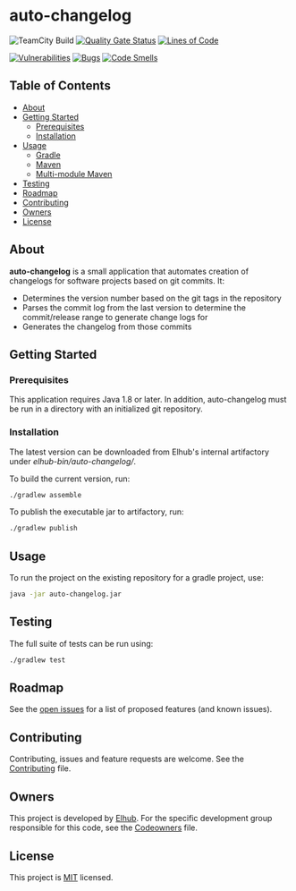 # auto-changelog

<!-- PROJECT SHIELDS -->
![TeamCity Build](https://teamcity.elhub.cloud/app/rest/builds/buildType:(id:Tools_DevToolsAutoChangelog_AutoChangelog)/statusIcon)
[![Quality Gate Status](https://sonar.elhub.cloud/api/project_badges/measure?project=no.elhub.tools%3Adev-tools-auto-changelog&metric=alert_status)](https://sonar.elhub.cloud/dashboard?id=no.elhub.tools%3Adev-tools-auto-changelog)
[![Lines of Code](https://sonar.elhub.cloud/api/project_badges/measure?project=no.elhub.tools%3Adev-tools-auto-changelog&metric=ncloc)](https://sonar.elhub.cloud/dashboard?id=no.elhub.tools%3Adev-tools-auto-changelog)

[![Vulnerabilities](https://sonar.elhub.cloud/api/project_badges/measure?project=no.elhub.tools%3Adev-tools-auto-changelog&metric=vulnerabilities)](https://sonar.elhub.cloud/dashboard?id=no.elhub.tools%3Adev-tools-auto-changelog)
[![Bugs](https://sonar.elhub.cloud/api/project_badges/measure?project=no.elhub.tools%3Adev-tools-auto-changelog&metric=bugs)](https://sonar.elhub.cloud/dashboard?id=no.elhub.tools%3Adev-tools-auto-changelog)
[![Code Smells](https://sonar.elhub.cloud/api/project_badges/measure?project=no.elhub.tools%3Adev-tools-auto-changelog&metric=code_smells)](https://sonar.elhub.cloud/dashboard?id=no.elhub.tools%3Adev-tools-auto-changelog)

## Table of Contents

* [About](#about)
* [Getting Started](#getting-started)
  * [Prerequisites](#prerequisites)
  * [Installation](#installation)
* [Usage](#usage)
  * [Gradle](#gradle)
  * [Maven](#maven)
  * [Multi-module Maven](#multi-module-maven)
* [Testing](#testing)
* [Roadmap](#roadmap)
* [Contributing](#contributing)
* [Owners](#owners)
* [License](#license)

## About

**auto-changelog** is a small application that automates creation of changelogs for software projects based on git commits. It:

* Determines the version number based on the git tags in the repository
* Parses the commit log from the last version to determine the commit/release range to generate change logs for
* Generates the changelog from those commits

## Getting Started

### Prerequisites

This application requires Java 1.8 or later. In addition, auto-changelog must be run in a directory with an initialized git repository.

### Installation

The latest version can be downloaded from Elhub's internal artifactory under _elhub-bin/auto-changelog/_.

To build the current version, run:

```sh
./gradlew assemble
```

To publish the executable jar to artifactory, run:

```sh
./gradlew publish
```

## Usage

To run the project on the existing repository for a gradle project, use:

```sh
java -jar auto-changelog.jar
```

## Testing

The full suite of tests can be run using:

```sh
./gradlew test
```

## Roadmap

See the [open issues](https://github.com/elhub/dev-tools-auto-changelog/issues) for a list of proposed features (and known issues).

## Contributing

Contributing, issues and feature requests are welcome. See the
[Contributing](https://github.com/elhub/dev-tools-auto-changelog/blob/main/CONTRIBUTING.md) file.

## Owners

This project is developed by [Elhub](https://github.com/elhub). For the specific development group responsible for this
code, see the [Codeowners](https://github.com/elhub/dev-tools-auto-changelog/blob/main/CODEOWNERS) file.

## License

This project is [MIT](https://github.com/elhub/dev-tools-auto-changelog/blob/main/LICENSE.md) licensed.
